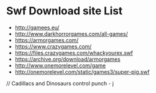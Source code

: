 # Swf Download site List
- http://gamees.eu/
- http://www.darkhorrorgames.com/all-games/
- https://armorgames.com/
- https://www.crazygames.com/
- https://files.crazygames.com/whackyourex.swf
- https://archive.org/download/armorgames
- http://www.onemorelevel.com/game
- http://onemorelevel.com/static/games3/super-pig.swf


// Cadillacs and Dinosaurs
control 
punch - j